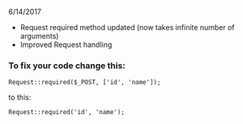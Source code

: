 6/14/2017
- Request required method updated (now takes infinite number of arguments)
- Improved Request handling 

### To fix your code change this:
```
Request::required($_POST, ['id', 'name']);
```
to this:
```
Request::required('id', 'name');
```